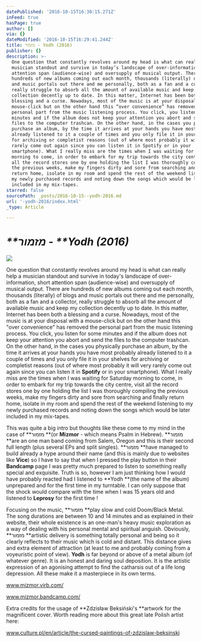 ```yaml
---
datePublished: '2016-10-15T16:30:15.271Z'
inFeed: true
hasPage: true
author: []
via: {}
dateModified: '2016-10-15T16:29:41.244Z'
title: מזמור - Yodh (2016)
publisher: {}
description: >-
  One question that constantly revolves around my head is what can really help a
  musician standout and survive in today’s landscape of over-information, short
  attention span (audience-wise) and oversupply of musical output. There are
  hundreds of new albums coming out each month, thousands (literally) of blogs
  and music portals out there and me personally, both as a fan and a collector,
  really struggle to absorb all the amount of available music and keep my
  collection decently up to date. In this matter, Internet has been both a
  blessing and a curse. Nowadays, most of the music is at your disposal with a
  mouse-click but on the other hand this “over convenience” has removed the
  personal part from the music listening process. You click, you listen for some
  minutes and if the album does not keep your attention you abort and send the
  files to the computer trashcan. On the other hand, in the cases you physically
  purchase an album, by the time it arrives at your hands you have most probably
  already listened to it a couple of times and you only file it in your shelves
  for archiving or completist reasons (out of where most probably it will very
  rarely come out again since you can listen it in Spotify or in your
  smartphone). What I really miss are the times when I was waiting for Saturday
  morning to come, in order to embark for my trip towards the city centre, visit
  all the record stores one by one holding the list I was thoroughly compiling
  the previous weeks, make my fingers dirty and sore from searching and finally
  return home, isolate in my room and spend the rest of the weekend listening to
  my newly purchased records and noting down the songs which would be later
  included in my mix-tapes.
starred: false
sourcePath: _posts/2016-10-15--yodh-2016.md
url: '-yodh-2016/index.html'
_type: Article

---
```

# _**מזמור - **Yodh (2016)_
![](https://the-grid-user-content.s3-us-west-2.amazonaws.com/34714afc-e66c-40f6-9001-904425ab7111.jpg)

One question that constantly revolves around my head is what can really help a musician standout and survive in today's landscape of over-information, short attention span (audience-wise) and oversupply of musical output. There are hundreds of new albums coming out each month, thousands (literally) of blogs and music portals out there and me personally, both as a fan and a collector, really struggle to absorb all the amount of available music and keep my collection decently up to date. In this matter, Internet has been both a blessing and a curse. Nowadays, most of the music is at your disposal with a mouse-click but on the other hand this "over convenience" has removed the personal part from the music listening process. You click, you listen for some minutes and if the album does not keep your attention you abort and send the files to the computer trashcan. On the other hand, in the cases you physically purchase an album, by the time it arrives at your hands you have most probably already listened to it a couple of times and you only file it in your shelves for archiving or completist reasons (out of where most probably it will very rarely come out again since you can listen it in **Spotify** or in your smartphone). What I really miss are the times when I was waiting for Saturday morning to come, in order to embark for my trip towards the city centre, visit all the record stores one by one holding the list I was thoroughly compiling the previous weeks, make my fingers dirty and sore from searching and finally return home, isolate in my room and spend the rest of the weekend listening to my newly purchased records and noting down the songs which would be later included in my mix-tapes.

This was quite a big intro but thoughts like these come to my mind in the case of **מזמור **(or **Mizmor** - which means Psalm in Hebrew). **מזמור **are an one man band coming from Salem, Oregon and this is their second full length (plus several EPs and split singles). **מזמור **have managed to build already a hype around their name (and this is mainly due to websites like **Vice**) so I have to say that when I pressed the play button in their **Bandcamp** page I was pretty much prepared to listen to something really special and exquisite. Truth is so, however I am just thinking how I would have probably reacted had I listened to **Yodh **(the name of the album) unprepared and for the first time in my turntable. I can only suppose that the shock would compare with the time when I was 15 years old and listened to **Leprosy** for the first time !

Focusing on the music, **מזמור **play slow and cold Doom/Black Metal. The song durations are between 10 and 14 minutes and as explained in their website, their whole existence is an one-man's heavy music exploration as a way of dealing with his personal mental and spiritual anguish. Obviously, **מזמור **artistic delivery is something totally personal and being so it clearly reflects to their music which is cold and distant. This distance gives and extra element of attraction (at least to me and probably coming from a voyeuristic point of view). **Yodh** is far beyond or above of a metal album (of whatever genre). It is an honest and daring soul deposition. It is the artistic expression of an agonising attempt to find the catharsis out of a life long depression. All these make it a masterpiece in its own terms.

www.mizmor.virb.com/

www.mizmor.bandcamp.com/

Extra credits for the usage of **Zdzisław Beksiński's **artwork for the magnificent cover. Worth reading more about this great late Polish artist here:

www.culture.pl/en/article/the-cursed-paintings-of-zdzislaw-beksinski